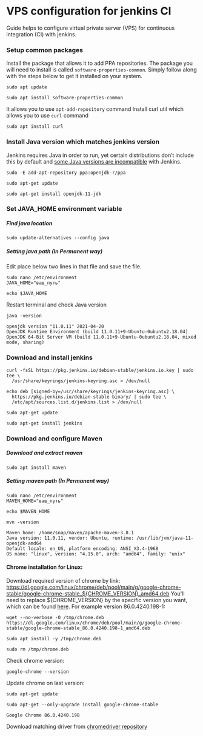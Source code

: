 # VPS configuration for jenkins CI

Guide helps to configure virtual private server (VPS) for continuous integration (CI) with jenkins.

### Setup common packages
Install the package that allows it to add PPA repositories. The package you will need to install is called
```software-properties-common```. Simply follow along with the steps below to get it installed on your system.
```shell
sudo apt update
```
```shell
sudo apt install software-properties-common
```
It allows you to use ```apt-add-repository``` command
Install curl util which allows you to use ```curl``` command
```shell
sudo apt install curl
```

### Install Java version which matches jenkins version

Jenkins requires Java in order to run, yet certain distributions don’t include this by default and
[some Java versions are incompatible](https://www.jenkins.io/doc/administration/requirements/java/) with Jenkins.

```shell
sudo -E add-apt-repository ppa:openjdk-r/ppa
```
```shell
sudo apt-get update
```
```shell
sudo apt-get install openjdk-11-jdk
```

### Set JAVA_HOME environment variable

##### Find java location
```shell
sudo update-alternatives --config java
```
##### Setting java path (In Permanent way)
Edit place below two lines in that file and save the file.
```shell
sudo nano /etc/environment
JAVA_HOME="ваш_путь"
```
```shell
echo $JAVA_HOME
```
Restart terminal and check Java version
```shell
java -version
```
```shell
openjdk version "11.0.11" 2021-04-20
OpenJDK Runtime Environment (build 11.0.11+9-Ubuntu-0ubuntu2.18.04)
OpenJDK 64-Bit Server VM (build 11.0.11+9-Ubuntu-0ubuntu2.18.04, mixed mode, sharing)
```
### Download and install jenkins
```shell
curl -fsSL https://pkg.jenkins.io/debian-stable/jenkins.io.key | sudo tee \
  /usr/share/keyrings/jenkins-keyring.asc > /dev/null
```
```shell
echo deb [signed-by=/usr/share/keyrings/jenkins-keyring.asc] \
  https://pkg.jenkins.io/debian-stable binary/ | sudo tee \
  /etc/apt/sources.list.d/jenkins.list > /dev/null
```
```shell
sudo apt-get update
```
```shell
sudo apt-get install jenkins
```
### Download and configure Maven
##### Download and extract maven
```shell
sudo apt install maven 
```
##### Setting maven path (In Permanent way)
```shell
sudo nano /etc/environment
MAVEN_HOME="ваш_путь"
```
```shell
echo $MAVEN_HOME
```
```shell
mvn -version 
```
```shell
Maven home: /home/snap/maven/apache-maven-3.8.1
Java version: 11.0.11, vendor: Ubuntu, runtime: /usr/lib/jvm/java-11-openjdk-amd64
Default locale: en_US, platform encoding: ANSI_X3.4-1968
OS name: "linux", version: "4.15.0", arch: "amd64", family: "unix"
```

#### Chrome installation for Linux:
Download required version of chrome by link:
https://dl.google.com/linux/chrome/deb/pool/main/g/google-chrome-stable/google-chrome-stable_${CHROME_VERSION}_amd64.deb
You'll need to replace ${CHROME_VERSION} by the specific version you want, which can
be found [here](https://www.ubuntuupdates.org/package/google_chrome/stable/main/base/google-chrome-stable).
For example version 86.0.4240.198-1:
```shell
wget --no-verbose -O /tmp/chrome.deb https://dl.google.com/linux/chrome/deb/pool/main/g/google-chrome-stable/google-chrome-stable_86.0.4240.198-1_amd64.deb
```
```shell
sudo apt install -y /tmp/chrome.deb
```
```shell
sudo rm /tmp/chrome.deb
```
Сheck chrome version:
```shell
google-chrome --version
```
Update chrome on last version:
```shell
sudo apt-get update
```
```shell
sudo apt-get --only-upgrade install google-chrome-stable
```
```shell
Google Chrome 86.0.4240.198
```
Download matching driver from [chromedriver repository](https://chromedriver.chromium.org/downloads)
